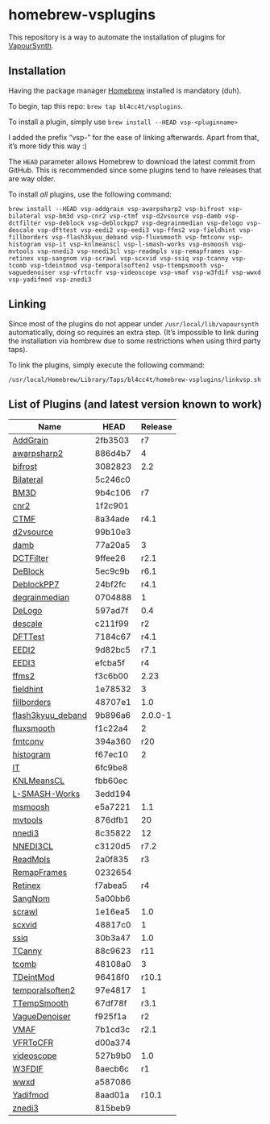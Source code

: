 # homebrew-vsplugins


This repository is a way to automate the installation of plugins for [VapourSynth](https://github.com/vapoursynth/vapoursynth).

## Installation

Having the package manager [Homebrew](https://brew.sh/) installed is mandatory (duh).

To begin, tap this repo: `brew tap bl4cc4t/vsplugins`.

To install a plugin, simply use `brew install --HEAD vsp-<pluginname>`

I added the prefix “vsp-” for the ease of linking afterwards. Apart from that, it’s more tidy this way :)

The `HEAD` parameter allows Homebrew to download the latest commit from GitHub. This is recommended since some plugins tend to have releases that are way older.

To install *all* plugins, use the following command:
```
brew install --HEAD vsp-addgrain vsp-awarpsharp2 vsp-bifrost vsp-bilateral vsp-bm3d vsp-cnr2 vsp-ctmf vsp-d2vsource vsp-damb vsp-dctfilter vsp-deblock vsp-deblockpp7 vsp-degrainmedian vsp-delogo vsp-descale vsp-dfttest vsp-eedi2 vsp-eedi3 vsp-ffms2 vsp-fieldhint vsp-fillborders vsp-flash3kyuu_deband vsp-fluxsmooth vsp-fmtconv vsp-histogram vsp-it vsp-knlmeanscl vsp-l-smash-works vsp-msmoosh vsp-mvtools vsp-nnedi3 vsp-nnedi3cl vsp-readmpls vsp-remapframes vsp-retinex vsp-sangnom vsp-scrawl vsp-scxvid vsp-ssiq vsp-tcanny vsp-tcomb vsp-tdeintmod vsp-temporalsoften2 vsp-ttempsmooth vsp-vaguedenoiser vsp-vfrtocfr vsp-videoscope vsp-vmaf vsp-w3fdif vsp-wwxd vsp-yadifmod vsp-znedi3
```

## Linking


Since most of the plugins do not appear under `/usr/local/lib/vapoursynth` automatically, doing so requires an extra step.
(It’s impossible to link during the installation via hombrew due to some restrictions when using third party taps).

To link the plugins, simply execute the following command:
```
/usr/local/Homebrew/Library/Taps/bl4cc4t/homebrew-vsplugins/linkvsp.sh
```

## List of Plugins (and latest version known to work)

Name                                                                                        | HEAD    | Release
--------------------------------------------------------------------------------------------|---------|--------
[AddGrain](https://github.com/HomeOfVapourSynthEvolution/VapourSynth-AddGrain)              | 2fb3503 | r7
[awarpsharp2](https://github.com/dubhater/vapoursynth-awarpsharp2)                          | 886d4b7 | 4
[bifrost](https://github.com/dubhater/vapoursynth-bifrost)                                  | 3082823 | 2.2
[Bilateral](https://github.com/HomeOfVapourSynthEvolution/VapourSynth-Bilateral)            | 5c246c0 |
[BM3D](https://github.com/HomeOfVapourSynthEvolution/VapourSynth-BM3D)                      | 9b4c106 | r7
[cnr2](https://github.com/dubhater/vapoursynth-cnr2)                                        | 1f2c901 |
[CTMF](https://github.com/HomeOfVapourSynthEvolution/VapourSynth-CTMF)                      | 8a34ade | r4.1
[d2vsource](https://github.com/dwbuiten/d2vsource)                                          | 99b10e3 |
[damb](https://github.com/dubhater/vapoursynth-damb)                                        | 77a20a5 | 3
[DCTFilter](https://github.com/HomeOfVapourSynthEvolution/VapourSynth-DCTFilter)            | 9ffee26 | r2.1
[DeBlock](https://github.com/HomeOfVapourSynthEvolution/VapourSynth-DeBlock)                | 5ec9c9b | r6.1
[DeblockPP7](https://github.com/HomeOfVapourSynthEvolution/VapourSynth-DeblockPP7)          | 24bf2fc | r4.1
[degrainmedian](https://github.com/dubhater/vapoursynth-degrainmedian)                      | 0704888 | 1
[DeLogo](https://github.com/HomeOfVapourSynthEvolution/VapourSynth-DeLogo)                  | 597ad7f | 0.4
[descale](https://github.com/Irrational-Encoding-Wizardry/vapoursynth-descale)              | c211f99 | r2
[DFTTest](https://github.com/HomeOfVapourSynthEvolution/VapourSynth-DFTTest)                | 7184c67 | r4.1
[EEDI2](https://github.com/HomeOfVapourSynthEvolution/VapourSynth-EEDI2)                    | 9d82bc5 | r7.1
[EEDI3](https://github.com/HomeOfVapourSynthEvolution/VapourSynth-EEDI3)                    | efcba5f | r4
[ffms2](https://github.com/FFMS/ffms2)                                                      | f3c6b00 | 2.23
[fieldhint](https://github.com/dubhater/vapoursynth-fieldhint)                              | 1e78532 | 3
[fillborders](https://github.com/dubhater/vapoursynth-fillborders)                          | 48707e1 | 1.0
[flash3kyuu_deband](https://github.com/SAPikachu/flash3kyuu_deband)                         | 9b896a6 | 2.0.0-1
[fluxsmooth](https://github.com/dubhater/vapoursynth-fluxsmooth)                            | f1c22a4 | 2
[fmtconv](https://github.com/EleonoreMizo/fmtconv)                                          | 394a360 | r20
[histogram](https://github.com/dubhater/vapoursynth-histogram)                              | f67ec10 | 2
[IT](https://github.com/HomeOfVapourSynthEvolution/VapourSynth-IT)                          | 6fc9be8 |
[KNLMeansCL](https://github.com/Khanattila/KNLMeansCL)                                      | fbb60ec |
[L-SMASH-Works](https://github.com/VFR-maniac/L-SMASH-Works)                                | 3edd194 |
[msmoosh](https://github.com/dubhater/vapoursynth-msmoosh)                                  | e5a7221 | 1.1
[mvtools](https://github.com/dubhater/vapoursynth-mvtools)                                  | 876dfb1 | 20
[nnedi3](https://github.com/dubhater/vapoursynth-nnedi3)                                    | 8c35822 | 12
[NNEDI3CL](https://github.com/HomeOfVapourSynthEvolution/VapourSynth-NNEDI3CL)              | c3120d5 | r7.2
[ReadMpls](https://github.com/HomeOfVapourSynthEvolution/VapourSynth-ReadMpls)              | 2a0f835 | r3
[RemapFrames](https://github.com/Irrational-Encoding-Wizardry/Vapoursynth-RemapFrames)      | 0232654 |
[Retinex](https://github.com/HomeOfVapourSynthEvolution/VapourSynth-Retinex)                | f7abea5 | r4
[SangNom](https://bitbucket.org/James1201/vapoursynth-sangnom)                              | 5a00bb6 |
[scrawl](https://github.com/dubhater/vapoursynth-scrawl)                                    | 1e16ea5 | 1.0
[scxvid](https://github.com/dubhater/vapoursynth-scxvid)                                    | 48817c0 | 1
[ssiq](https://github.com/dubhater/vapoursynth-ssiq)                                        | 30b3a47 | 1.0
[TCanny](https://github.com/HomeOfVapourSynthEvolution/VapourSynth-TCanny)                  | 88c9623 | r11
[tcomb](https://github.com/dubhater/vapoursynth-tcomb)                                      | 48108a0 | 3
[TDeintMod](https://github.com/HomeOfVapourSynthEvolution/VapourSynth-TDeintMod)            | 96418f0 | r10.1
[temporalsoften2](https://github.com/dubhater/vapoursynth-temporalsoften2)                  | 97e4817 | 1
[TTempSmooth](https://github.com/HomeOfVapourSynthEvolution/VapourSynth-TTempSmooth)        | 67df78f | r3.1
[VagueDenoiser](https://github.com/HomeOfVapourSynthEvolution/VapourSynth-VagueDenoiser)    | f925f1a | r2
[VMAF](https://github.com/HomeOfVapourSynthEvolution/VapourSynth-VMAF)                      | 7b1cd3c | r2.1
[VFRToCFR](https://github.com/Irrational-Encoding-Wizardry/Vapoursynth-VFRToCFR)            | d00a374 |
[videoscope](https://github.com/dubhater/vapoursynth-videoscope)                            | 527b9b0 | 1.0
[W3FDIF](https://github.com/HomeOfVapourSynthEvolution/VapourSynth-W3FDIF)                  | 8aecb6c | r1
[wwxd](https://github.com/dubhater/vapoursynth-wwxd)                                        | a587086 |
[Yadifmod](https://github.com/HomeOfVapourSynthEvolution/VapourSynth-Yadifmod)              | 8aad01a | r10.1
[znedi3](https://github.com/sekrit-twc/znedi3)                                              | 815beb9 |
